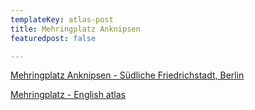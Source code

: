 ```yaml
---
templateKey: atlas-post
title: Mehringplatz Anknipsen
featuredpost: false

---
```

<!-- end -->

[Mehringplatz Anknipsen - Südliche Friedrichstadt, Berlin](http://mehringplatz-de.community-atlas.net)

[Mehringplatz - English atlas](http://mehringplatz-en.community-atlas.net)

